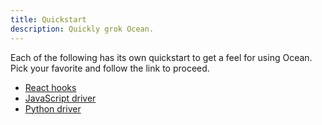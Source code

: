 ```yaml
---
title: Quickstart
description: Quickly grok Ocean.
---
```


Each of the following has its own quickstart to get a feel for using Ocean. Pick your favorite and follow the link to proceed.

- [React hooks](https://github.com/oceanprotocol/react)
- [JavaScript driver](https://github.com/oceanprotocol/ocean.js)
- [Python driver](https://github.com/oceanprotocol/ocean-lib-py)
